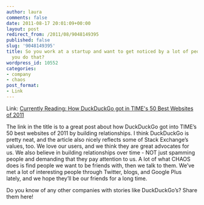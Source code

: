 ```yaml
---
author: laura
comments: false
date: 2011-08-17 20:01:09+00:00
layout: post
redirect_from: /2011/08/9048149395
published: false
slug: '9048149395'
title: So you work at a startup and want to get noticed by a lot of people. How do
  you do that?
wordpress_id: 10552
categories:
- company
- chaos
post_format:
- Link
---
```


Link: [Currently Reading: How DuckDuckGo got in TIME's 50 Best Websites of 2011](http://www.gabrielweinberg.com/blog/2011/08/how-duckduckgo-got-in-times-best-websites.html)

The link in the title is to a great post about how DuckDuckGo got into TIME’s 50 best websites of 2011 by building relationships. I think DuckDuckGo is pretty neat, and the article also nicely reflects some of Stack Exchange’s values, too. We love our users, and we think they are great advocates for us. We also believe in building relationships over time - NOT just spamming people and demanding that they pay attention to us. A lot of what CHAOS does is find people we want to be friends with, then we talk to them. We’ve met a lot of interesting people through Twitter, blogs, and Google Plus lately, and we hope they’ll be our friends for a long time.

Do you know of any other companies with stories like DuckDuckGo’s? Share them here!


